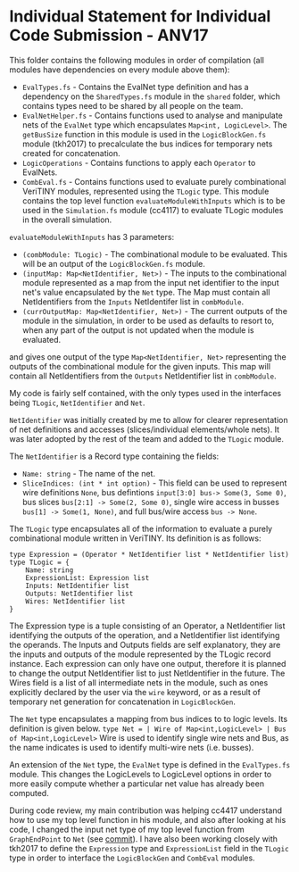 # Individual Statement for Individual Code Submission - ANV17

This folder contains the following modules in order of compilation (all modules have dependencies on every module above them): 
* `EvalTypes.fs` - Contains the EvalNet type definition and has a dependency on the `SharedTypes.fs` module in the `shared` folder, which contains types need to be shared by all people on the team.
* `EvalNetHelper.fs` - Contains functions used to analyse and manipulate nets of the `EvalNet` type which encapsulates `Map<int, LogicLevel>`. The `getBusSize` function in this module is used in the `LogicBlockGen.fs` module (tkh2017) to precalculate the bus indices for temporary nets created for concatenation.
* `LogicOperations` - Contains functions to apply each `Operator` to EvalNets.
* `CombEval.fs` - Contains functions used to evaluate purely combinational VeriTINY modules, represented using the `TLogic` type. This module contains the top level function `evaluateModuleWithInputs` which is to be used in the `Simulation.fs` module (cc4117) to evaluate TLogic modules in the overall simulation. 

`evaluateModuleWithInputs` has 3 parameters: 
* `(combModule: TLogic)` - The combinational module to be evaluated. This will be an output of the `LogicBlockGen.fs` module.
* `(inputMap: Map<NetIdentifier, Net>)` - The inputs to the combinational module represented as a map from the input net identifier to the input net's value encapsulated by the `Net` type. The Map must contain all NetIdentifiers from the `Inputs` NetIdentifer list in `combModule`.
* `(currOutputMap: Map<NetIdentifier, Net>)` - The current outputs of the module in the simulation, in order to be used as defaults to resort to, when any part of the output is not updated when the module is evaluated. 

and gives one output of the type `Map<NetIdentifier, Net>` representing the outputs of the combinational module for the given inputs. This map will contain all NetIdentifiers from the `Outputs` NetIdentifier list in `combModule`.

My code is fairly self contained, with the only types used in the interfaces being `TLogic`, `NetIdentifier` and `Net`. 

`NetIdentifier` was initially created by me to allow for clearer representation of net definitions and accesses (slices/individual elements/whole nets). It was later adopted by the rest of the team and added to the `TLogic` module. 

The `NetIdentifier` is a Record type containing the fields:
* `Name: string` - The name of the net.
* `SliceIndices: (int * int option)` - This field can be used to represent wire definitions `None`, bus defintions `input[3:0] bus-> Some(3, Some 0)`, bus slices `bus[2:1] -> Some(2, Some 0)`, single wire access in busses `bus[1] -> Some(1, None)`, and full bus/wire access `bus -> None`. 

The `TLogic` type encapsulates all of the information to evaluate a purely combinational module written in VeriTINY. Its definition is as follows:
```
type Expression = (Operator * NetIdentifier list * NetIdentifier list)
type TLogic = {
    Name: string
    ExpressionList: Expression list
    Inputs: NetIdentifier list
    Outputs: NetIdentifier list
    Wires: NetIdentifier list
}

```

The Expression type is a tuple consisting of an Operator, a NetIdentifier list identifying the outputs of the operation, and a NetIdentifier list identifying the operands. 
The Inputs and Outputs fields are self explanatory, they are the inputs and outputs of the module represented by the TLogic record instance. Each expression can only have one output, therefore it is planned to change the output NetIdentifier list to just NetIdentifier in the future.
The Wires field is a list of all intermediate nets in the module, such as ones explicitly declared by the user via the `wire` keyword, or as a result of temporary net generation for concatenation in `LogicBlockGen`.

The `Net` type encapsulates a mapping from bus indices to to logic levels. Its definition is given below.
`type Net = | Wire of Map<int,LogicLevel> | Bus of Map<int,LogicLevel>`
Wire is used to identify single wire nets and Bus, as the name indicates is used to identify multi-wire nets (i.e. busses).

An extension of the `Net` type, the `EvalNet` type is defined in the `EvalTypes.fs` module. This changes the LogicLevels to LogicLevel options in order to more easily compute whether a particular net value has already been computed. 


During code review, my main contribution was helping cc4417 understand how to use my top level function in his module, and also after looking at his code, I changed the input net type of my top level function from `GraphEndPoint` to `Net` (see [commit](https://github.com/ImperialCollegeLondon/hlp2020-verilog2/commit/a664f22d33ddedca0b08cfacf3520d7b49f0e2fc#diff-820df22d0da2a760d2c10896b0be09eb)). I have also been working closely with tkh2017 to define the `Expression` type and `ExpressionList` field in the `TLogic` type in order to interface the `LogicBlockGen` and `CombEval` modules.
